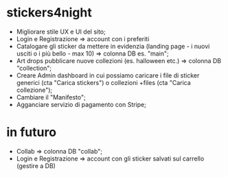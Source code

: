# stickers4night

- Migliorare stile UX e UI del sito;
- Login e Registrazione => account con i preferiti
- Catalogare gli sticker da mettere in evidenzia (landing page - i nuovi usciti o i più bello - max 10) => colonna DB es. "main";
- Art drops pubblicare nuove collezioni (es. halloween etc.) => colonna DB "collection";
- Creare Admin dashboard in cui possiamo caricare i file di sticker generici (cta "Carica stickers") o collezioni +files (cta "Carica collezione");
- Cambiare il "Manifesto";
- Agganciare servizio di pagamento con Stripe;

# in futuro

- Collab => colonna DB "collab";
- Login e Registrazione => account con gli sticker salvati sul carrello (gestire a DB)

